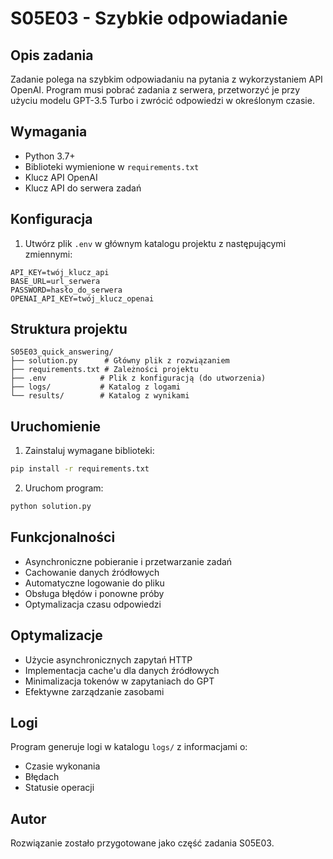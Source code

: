 # S05E03 - Szybkie odpowiadanie

## Opis zadania
Zadanie polega na szybkim odpowiadaniu na pytania z wykorzystaniem API OpenAI. Program musi pobrać zadania z serwera, przetworzyć je przy użyciu modelu GPT-3.5 Turbo i zwrócić odpowiedzi w określonym czasie.

## Wymagania
- Python 3.7+
- Biblioteki wymienione w `requirements.txt`
- Klucz API OpenAI
- Klucz API do serwera zadań

## Konfiguracja
1. Utwórz plik `.env` w głównym katalogu projektu z następującymi zmiennymi:
```
API_KEY=twój_klucz_api
BASE_URL=url_serwera
PASSWORD=hasło_do_serwera
OPENAI_API_KEY=twój_klucz_openai
```

## Struktura projektu
```
S05E03_quick_answering/
├── solution.py      # Główny plik z rozwiązaniem
├── requirements.txt # Zależności projektu
├── .env            # Plik z konfiguracją (do utworzenia)
├── logs/           # Katalog z logami
└── results/        # Katalog z wynikami
```

## Uruchomienie
1. Zainstaluj wymagane biblioteki:
```bash
pip install -r requirements.txt
```

2. Uruchom program:
```bash
python solution.py
```

## Funkcjonalności
- Asynchroniczne pobieranie i przetwarzanie zadań
- Cachowanie danych źródłowych
- Automatyczne logowanie do pliku
- Obsługa błędów i ponowne próby
- Optymalizacja czasu odpowiedzi

## Optymalizacje
- Użycie asynchronicznych zapytań HTTP
- Implementacja cache'u dla danych źródłowych
- Minimalizacja tokenów w zapytaniach do GPT
- Efektywne zarządzanie zasobami

## Logi
Program generuje logi w katalogu `logs/` z informacjami o:
- Czasie wykonania
- Błędach
- Statusie operacji

## Autor
Rozwiązanie zostało przygotowane jako część zadania S05E03. 